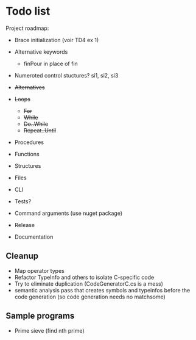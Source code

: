 # Todo list

Project roadmap:

- Brace initialization (voir TD4 ex 1)
- Alternative keywords
    - finPour in place of fin
- Numeroted control stuctures? si1, si2, si3

- ~~Alternatives~~
- ~~Loops~~
    - ~~For~~
    - ~~While~~
    - ~~Do..While~~
    - ~~Repeat..Until~~
- Procedures
- Functions
- Structures
- Files
- CLI
- Tests?
- Command arguments (use nuget package)
- Release
- Documentation

## Cleanup

- Map operator types
- Refactor TypeInfo and others to isolate C-specific code
- Try to eliminate duplication (CodeGeneratorC.cs is a mess)
- semantic analysis pass that creates symbols and typeinfos before the code generation (so code generation needs no matchsome)

## Sample programs

- Prime sieve (find nth prime)
